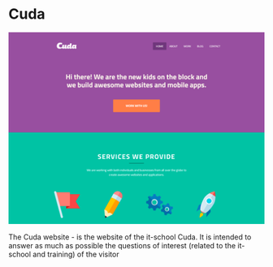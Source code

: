 # Cuda
![screenshot](./screenshot.png)

The Cuda website - is the website of the it-school Cuda. It is intended to answer as much as possible the questions of interest (related to the it-school and training) of the visitor